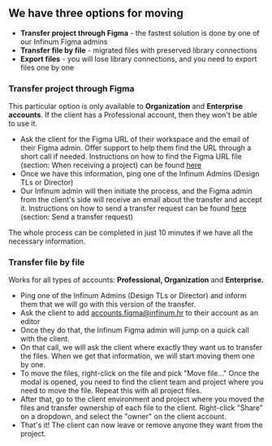 ## We have three options for moving
- **Transfer project through Figma** - the fastest solution is done by one of our Infinum Figma admins
- **Transfer file by file** - migrated files with preserved library connections
- **Export files** - you will lose library connections, and you need to export files one by one

### Transfer project through Figma

This particular option is only available to **Organization** and **Enterprise accounts**. If the client has a Professional account, then they won't be able to use it.

- Ask the client for the Figma URL of their workspace and the email of their Figma admin. Offer support to help them find the URL through a short call if needed. Instructions on how to find the Figma URL file (section: When receiving a project) can be found [here](https://help.figma.com/hc/en-us/articles/10250387712407-Transfer-a-project-or-team-to-a-different-company#h_01HC0PJ484S46VNCT31KX3J7Y7)
- Once we have this information, ping one of the Infinum Admins (Design TLs or Director)
- Our Infinum admin will then initiate the process, and the Figma admin from the client's side will receive an email about the transfer and accept it. Instructions on how to send a transfer request can be found [here](https://help.figma.com/hc/en-us/articles/10250387712407-Transfer-a-project-or-team-to-a-different-company#h_01HC0PJ484S46VNCT31KX3J7Y7) (section: Send a transfer request)

The whole process can be completed in just 10 minutes if we have all the necessary information.

### Transfer file by file

Works for all types of accounts: **Professional, Organization** and **Enterprise.**

- Ping one of the Infinum Admins (Design TLs or Director) and inform them that we will go with this version of the transfer.
- Ask the client to add accounts.figma@infinum.hr to their account as an editor
- Once they do that, the Infinum Figma admin will jump on a quick call with the client.
- On that call, we will ask the client where exactly they want us to transfer the files. When we get that information, we will start moving them one by one.
- To move the files, right-click on the file and pick "Move file..." Once the modal is opened, you need to find the client team and project where you need to move the file. Repeat this with all project files.
- After that, go to the client environment and project where you moved the files and transfer ownership of each file to the client. Right-click "Share" on a dropdown, and select the "owner" on the client account.
- That's it! The client can now leave or remove anyone they want from the project.
